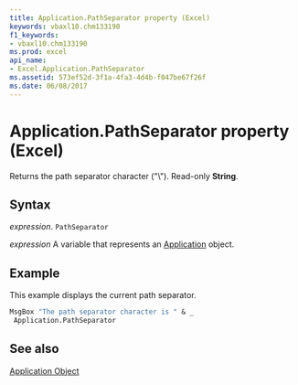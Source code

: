 ```yaml
---
title: Application.PathSeparator property (Excel)
keywords: vbaxl10.chm133190
f1_keywords:
- vbaxl10.chm133190
ms.prod: excel
api_name:
- Excel.Application.PathSeparator
ms.assetid: 573ef52d-3f1a-4fa3-4d4b-f047be67f26f
ms.date: 06/08/2017
---
```



# Application.PathSeparator property (Excel)

Returns the path separator character ("\\"). Read-only  **String**.


## Syntax

 _expression_. `PathSeparator`

 _expression_ A variable that represents an [Application](Excel.Application-graph-property.md) object.


## Example

This example displays the current path separator.


```vb
MsgBox "The path separator character is " & _ 
 Application.PathSeparator
```


## See also


[Application Object](Excel.Application(object).md)

